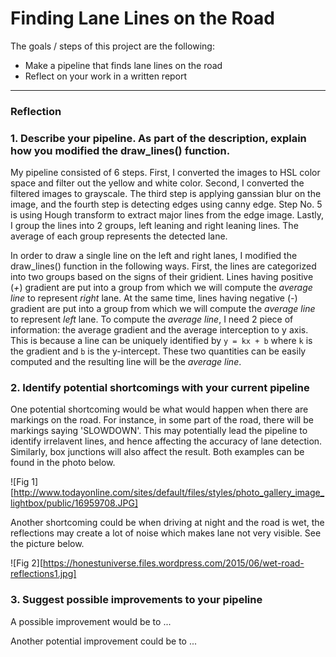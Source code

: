 # **Finding Lane Lines on the Road** 


The goals / steps of this project are the following:
* Make a pipeline that finds lane lines on the road
* Reflect on your work in a written report

---

### Reflection

### 1. Describe your pipeline. As part of the description, explain how you modified the draw_lines() function.

My pipeline consisted of 6 steps. First, I converted the images to HSL color space and filter out the yellow and white color. Second, I converted the filtered images to grayscale. The third step is applying ganssian blur on the image, and the fourth step is detecting edges using canny edge. Step No. 5 is using Hough transform to extract major lines from the edge image. Lastly, I group the lines into 2 groups, left leaning and right leaning lines. The average of each group represents the detected lane.

In order to draw a single line on the left and right lanes, I modified the draw_lines() function in the following ways.
First, the lines are categorized into two groups based on the signs of their gridient. 
Lines having positive (*+*) gradient are put into a group from which we will compute the _average line_ to represent *right* lane.
At the same time, lines having negative (*-*) gradient are put into a group from which we will compute the _average line_ to represent *left* lane.
To compute the _average line_, I need 2 piece of information: the average gradient and the average interception to y axis. This is because a line can be uniquely identified by `y = kx + b` where `k` is the gradient and `b` is the y-intercept. These two quantities can be easily computed and the resulting line will be the _average line_.


### 2. Identify potential shortcomings with your current pipeline


One potential shortcoming would be what would happen when there are markings on the road.
For instance, in some part of the road, there will be markings saying 'SLOWDOWN'.
This may potentially lead the pipeline to identify irrelavent lines, and hence affecting the accuracy of lane detection.
Similarly, box junctions will also affect the result. Both examples can be found in the photo below.

![Fig 1][http://www.todayonline.com/sites/default/files/styles/photo_gallery_image_lightbox/public/16959708.JPG]

Another shortcoming could be when driving at night and the road is wet, the reflections may create a lot of noise which makes lane not very visible. See the picture below.

![Fig 2][https://honestuniverse.files.wordpress.com/2015/06/wet-road-reflections1.jpg]


### 3. Suggest possible improvements to your pipeline

A possible improvement would be to ...

Another potential improvement could be to ...
